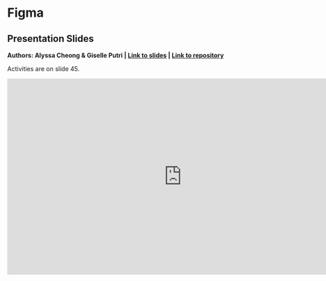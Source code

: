 # Figma

## Presentation Slides
**Authors: Alyssa Cheong & Giselle Putri | [Link to slides](https://www.canva.com/design/DAGg9E5TJSA/Ewax_jT81t8lqPaMTkc3Cg/edit) | [Link to repository](https://github.com/devsoc-unsw/devsoc-mail/tree/ws2/components)** 

Activities are on slide 45.

<iframe src="https://www.canva.com/design/DAGg9E5TJSA/jJXUvzzmxGeFlOT0Wus-0g/view?embed" frameborder="0" width="800" height="450" allowfullscreen="true" mozallowfullscreen="true" webkitallowfullscreen="true"></iframe>